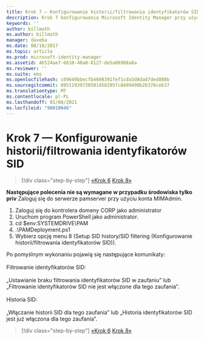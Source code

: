 ```yaml
---
title: Krok 7 — Konfigurowanie historii/filtrowania identyfikatorów SID
description: Krok 7 konfigurowania Microsoft Identity Manager przy użyciu skryptów. Ten krok obejmuje konfigurowanie historii/filtrowania identyfikatorów SID.
keywords: ''
author: billmath
ms.author: billmath
manager: daveba
ms.date: 08/18/2017
ms.topic: article
ms.prod: microsoft-identity-manager
ms.assetid: 4b524ae7-6610-40a0-8127-de5a08988a8a
ms.reviewer: ''
ms.suite: ems
ms.openlocfilehash: c09649bbecfb4608391fef1cda3d8da87ded888b
ms.sourcegitcommit: 89511939730501458295fc8499490b2b378ce637
ms.translationtype: MT
ms.contentlocale: pl-PL
ms.lasthandoff: 01/08/2021
ms.locfileid: "98010646"
---
```

# <a name="step-7-setup-sid-historysid-filtering"></a>Krok 7 — Konfigurowanie historii/filtrowania identyfikatorów SID

> [!div class="step-by-step"]
> [«Krok 6](sp1-step6-setup-pam-trust.md) 
>  [Krok 8»](sp1-step8-pam-deployment-verification.md)

**Następujące polecenia nie są wymagane w przypadku środowiska tylko priv** Zaloguj się do serwerze pamserver przy użyciu konta MIMAdmin.

1. Zaloguj się do kontrolera domeny CORP jako administrator
2. Uruchom program PowerShell jako administrator.
3. cd $env:SYSTEMDRIVE\PAM
4. .\PAMDeployment.ps1
5. Wybierz opcję menu 8 (Setup SID history/SID filtering (Konfigurowanie historii/filtrowania identyfikatorów SID)).

Po pomyślnym wykonaniu pojawią się następujące komunikaty:<br/></br>
Filtrowanie identyfikatorów SID: <br/></br>
„Ustawianie braku filtrowania identyfikatorów SID w zaufaniu” lub „Filtrowanie identyfikatorów SID nie jest włączone dla tego zaufania”. </br></br>
Historia SID: </br></br>
„Włączanie historii SID dla tego zaufania” lub „Historia identyfikatorów SID jest już włączona dla tego zaufania”.

> [!div class="step-by-step"]
> [«Krok 6](sp1-step6-setup-pam-trust.md) 
>  [Krok 8»](sp1-step8-pam-deployment-verification.md)
